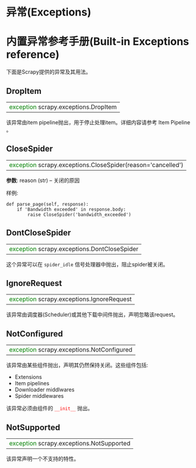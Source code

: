 # 异常(Exceptions) #

# 内置异常参考手册(Built-in Exceptions reference) #

下面是Scrapy提供的异常及其用法。

## DropItem ##

<table><tr><td>
<font color=green>exception</font> scrapy.exceptions.DropItem
</td></tr></table>

该异常由item pipeline抛出，用于停止处理item。详细内容请参考 Item Pipeline 。

## CloseSpider ##

<table><tr><td>
<font color=green>exception</font> scrapy.exceptions.CloseSpider(reason='cancelled')
</td></tr></table>

**参数**:	reason (str) – 关闭的原因

样例:

	def parse_page(self, response):
	    if 'Bandwidth exceeded' in response.body:
	        raise CloseSpider('bandwidth_exceeded')

## DontCloseSpider ##

<table><tr><td>
<font color=green>exception</font> scrapy.exceptions.DontCloseSpider
</td></tr></table>

这个异常可以在 `spider_idle` 信号处理器中抛出，阻止spider被关闭。

## IgnoreRequest ##

<table><tr><td>
<font color=green>exception</font> scrapy.exceptions.IgnoreRequest
</td></tr></table>

该异常由调度器(Scheduler)或其他下载中间件抛出，声明忽略该request。

## NotConfigured ##

<table><tr><td>
<font color=green>exception</font> scrapy.exceptions.NotConfigured
</td></tr></table>

该异常由某些组件抛出，声明其仍然保持关闭。这些组件包括:

  - Extensions
  - Item pipelines
  - Downloader middlwares
  - Spider middlewares

该异常必须由组件的 <font color=red>`__init__`</font> 抛出。

## NotSupported ##

<table><tr><td>
<font color=green>exception</font>  scrapy.exceptions.NotSupported
</td></tr></table>

该异常声明一个不支持的特性。